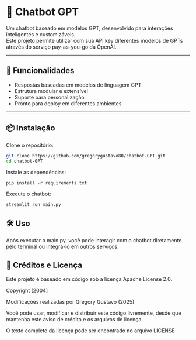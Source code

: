 # 🤖 Chatbot GPT

Um chatbot baseado em modelos GPT, desenvolvido para interações inteligentes e customizáveis.  
Este projeto permite utilizar com sua API key diferentes modelos de GPTs através do serviço pay-as-you-go da OpenAI.

---

## 🚀 Funcionalidades

- Respostas baseadas em modelos de linguagem GPT
- Estrutura modular e extensível
- Suporte para personalização
- Pronto para deploy em diferentes ambientes

---

## 📦 Instalação

Clone o repositório:

```bash
git clone https://github.com/gregorygustavo80/chatbot-GPT.git
cd chatbot-GPT
````

Instale as dependências:
````
pip install -r requirements.txt
````
Execute o chatbot:
````
streamlit run main.py
````
## 🛠️ Uso

Após executar o main.py, você pode interagir com o chatbot diretamente pelo terminal ou integrá-lo em outros serviços.


## 📖 Créditos e Licença

Este projeto é baseado em código sob a licença Apache License 2.0.

Copyright [2004] 

Modificações realizadas por Gregory Gustavo (2025)

Você pode usar, modificar e distribuir este código livremente, desde que mantenha este aviso de crédito e os arquivos de licença.

O texto completo da licença pode ser encontrado no arquivo LICENSE